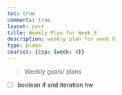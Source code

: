 ```yaml
---
toc: true
comments: true
layout: post
title: Weekly Plan for Week 8
description: weekly plan for week 8
type: plans
courses: {csp: {week: 8}}
---
```



> Weekly goals/ plans
- [ ] boolean if and iteration hw